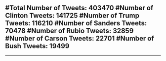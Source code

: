 #Total Number of Tweets: 403470 
#Number of Clinton Tweets: 141725
#Number of Trump Tweets: 116210
#Number of Sanders Tweets: 70478
#Number of Rubio Tweets: 32859
#Number of Carson Tweets: 22701
#Number of Bush Tweets: 19499
---
---
